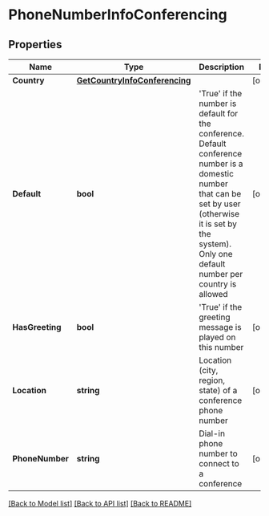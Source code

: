 # PhoneNumberInfoConferencing

## Properties

Name | Type | Description | Notes
------------ | ------------- | ------------- | -------------
**Country** | [**GetCountryInfoConferencing**](GetCountryInfoConferencing.md) |  | [optional] 
**Default** | **bool** | &#39;True&#39; if the number is default for the conference. Default conference number is a domestic number that can be set by user (otherwise it is set by the system). Only one default number per country is allowed | [optional] 
**HasGreeting** | **bool** | &#39;True&#39; if the greeting message is played on this number | [optional] 
**Location** | **string** | Location (city, region, state) of a conference phone number | [optional] 
**PhoneNumber** | **string** | Dial-in phone number to connect to a conference | [optional] 

[[Back to Model list]](../README.md#documentation-for-models) [[Back to API list]](../README.md#documentation-for-api-endpoints) [[Back to README]](../README.md)


